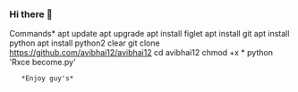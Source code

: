 ### Hi there 👋

<!--
**avibhai12/avibhai12** is a ✨ _special_ ✨ repository because its `README.md` (this file) appears on your GitHub profile.

Here are some ideas to get you started:

- 🔭 I’m currently working on ...
- 🌱 I’m currently learned...
- 👯 I’m looking to collaborate  ...
- 🤔 I’m looking for help with promotion ...
- 💬 Ask me about rxce...
- 📫 How to reach me: rxce Hacker...
- 😄 Pronouns: ...avi
- ⚡ Fun fact: ... hacking
-->
Commands*
apt update
apt upgrade
apt install figlet
apt install git
apt install python
apt install python2
clear
git clone https://github.com/avibhai12/avibhai12
cd avibhai12
chmod +x *
python 'Rxce become.py'



       *Enjoy guy's*
